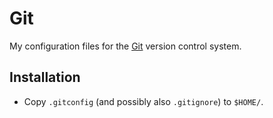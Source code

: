 Git
===

My configuration files for the [Git](http://git-scm.com/) version control
system.

Installation
------------

* Copy `.gitconfig` (and possibly also `.gitignore`) to `$HOME/`.
